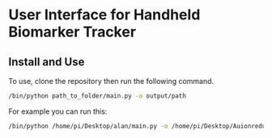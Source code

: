 # User Interface for Handheld Biomarker Tracker 

## Install and Use 

To use, clone the repository then run the following command.
```bash
/bin/python path_to_folder/main.py -o output/path
```

For example you can run this: 
```bash
/bin/python /home/pi/Desktop/alan/main.py -o /home/pi/Desktop/Auionreduction
```
